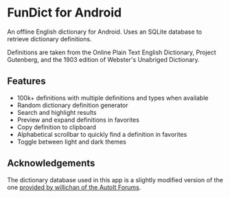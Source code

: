 # FunDict for Android

An offline English dictionary for Android. Uses an SQLite database to retrieve dictionary definitions.

Definitions are taken from the Online Plain Text English Dictionary, Project Gutenberg, and the 1903 edition of Webster's Unabriged Dictionary.

## Features
- 100k+ definitions with multiple definitions and types when available
- Random dictionary definition generator
- Search and highlight results
- Preview and expand definitions in favorites
- Copy definition to clipboard
- Alphabetical scrollbar to quickly find a definition in favorites
- Toggle between light and dark themes

## Acknowledgements
The dictionary database used in this app is a slightly modified version of the one [provided by willichan of the AutoIt Forums](https://www.autoitscript.com/forum/files/file/419-dictionary_bigdb/).

